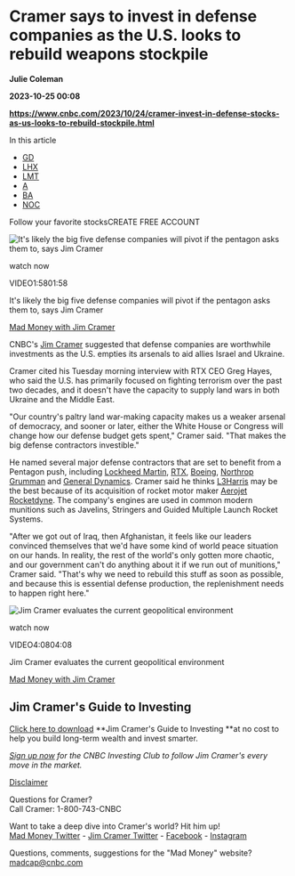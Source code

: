 # Cramer says to invest in defense companies as the U.S. looks to rebuild weapons stockpile
**Julie Coleman**

**2023-10-25 00:08**

**https://www.cnbc.com/2023/10/24/cramer-invest-in-defense-stocks-as-us-looks-to-rebuild-stockpile.html**

In this article

*   [GD](https://www.cnbc.com/quotes/GD)
*   [LHX](https://www.cnbc.com/quotes/LHX)
*   [LMT](https://www.cnbc.com/quotes/LMT)
*   [A](https://www.cnbc.com/quotes/A)
*   [BA](https://www.cnbc.com/quotes/BA)
*   [NOC](https://www.cnbc.com/quotes/NOC)

Follow your favorite stocksCREATE FREE ACCOUNT

![It's likely the big five defense companies will pivot if the pentagon asks them to, says Jim Cramer](https://image.cnbcfm.com/api/v1/image/107322645-1698190271MM-F-102423-short.jpg?v=1698191199&w=750&h=422&vtcrop=y)

watch now

VIDEO1:5801:58

It's likely the big five defense companies will pivot if the pentagon asks them to, says Jim Cramer

[Mad Money with Jim Cramer](https://www.cnbc.com/mad-money/)

CNBC's [Jim Cramer](https://www.cnbc.com/jim-cramer-bio/) suggested that defense companies are worthwhile investments as the U.S. empties its arsenals to aid allies Israel and Ukraine.

Cramer cited his Tuesday morning interview with RTX CEO Greg Hayes, who said the U.S. has primarily focused on fighting terrorism over the past two decades, and it doesn't have the capacity to supply land wars in both Ukraine and the Middle East.

"Our country's paltry land war-making capacity makes us a weaker arsenal of democracy, and sooner or later, either the White House or Congress will change how our defense budget gets spent," Cramer said. "That makes the big defense contractors investible."

He named several major defense contractors that are set to benefit from a Pentagon push, including [Lockheed Martin](https://www.cnbc.com/quotes/LMT/), [RTX](https://www.cnbc.com/quotes/A/), [Boeing](https://www.cnbc.com/quotes/BA/), [Northrop Grumman](https://www.cnbc.com/quotes/NOC/) and [General Dynamics](https://www.cnbc.com/quotes/GD/). Cramer said he thinks [L3Harris](https://www.cnbc.com/quotes/LHX/) may be the best because of its acquisition of rocket motor maker [Aerojet Rocketdyne](https://www.cnbc.com/quotes/AJRD/). The company's engines are used in common modern munitions such as Javelins, Stringers and Guided Multiple Launch Rocket Systems.

"After we got out of Iraq, then Afghanistan, it feels like our leaders convinced themselves that we'd have some kind of world peace situation on our hands. In reality, the rest of the world's only gotten more chaotic, and our government can't do anything about it if we run out of munitions," Cramer said. "That's why we need to rebuild this stuff as soon as possible, and because this is essential defense production, the replenishment needs to happen right here."

![Jim Cramer evaluates the current geopolitical environment](https://image.cnbcfm.com/api/v1/image/107322646-1698190276MM-F-102423-v2.jpg?v=1698191750&w=750&h=422&vtcrop=y)

watch now

VIDEO4:0804:08

Jim Cramer evaluates the current geopolitical environment

[Mad Money with Jim Cramer](https://www.cnbc.com/mad-money/)

Jim Cramer's Guide to Investing
-------------------------------

[Click here to download](https://www.cnbc.com/cramerguide/) **Jim Cramer's Guide to Investing **at no cost to help you build long-term wealth and invest smarter.

[_Sign up now_](https://www.cnbc.com/jointheclub/) _for the CNBC Investing Club to follow Jim Cramer's every move in the market._

[Disclaimer](https://www.cnbc.com/mad-money-disclaimer/)

Questions for Cramer?  
Call Cramer: 1-800-743-CNBC

Want to take a deep dive into Cramer's world? Hit him up!  
[Mad Money Twitter](https://twitter.com/MadMoneyOnCNBC) - [Jim Cramer Twitter](https://twitter.com/jimcramer) - [Facebook](https://www.facebook.com/madmoney?ref=aymt_homepage_panel) - [Instagram](http://instagram.com/jimcramer)

Questions, comments, suggestions for the "Mad Money" website? madcap@cnbc.com